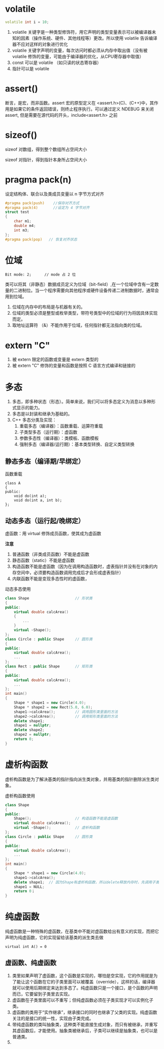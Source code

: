 # volatile
```c++
volatile int i = 10;
```
1. volatile 关键字是一种类型修饰符，用它声明的类型变量表示可以被编译器未知的因素（操作系统、硬件、其他线程等）更改。所以使用 volatile 告诉编译器不应对这样的对象进行优化
2. volatile 关键字声明的变量，每次访问时都必须从内存中取出值（没有被 volatile 修饰的变量，可能由于编译器的优化，从CPU寄存器中取值）
3. const 可以是 volatile （如只读的状态寄存器）
4. 指针可以是 volatile

# assert()
断言，是宏，而非函数。assert 宏的原型定义在 <assert.h>(C)、<cassert>(C++)中，其作用是如果它的条件返回错误，则终止程序执行。可以通过定义 NDEBUG 来关闭 assert, 但是需要在源代码的开头，include<assert.h> 之前

# sizeof()
sizeof 对数组，得到整个数组所占空间大小

sizeof 对指针，得到指针本身所占空间大小

# pragma pack(n)
设定结构体、联合以及类成员变量以 n 字节方式对齐
```c++
#pragma pack(push)    //保存对齐方式
#pragma pack(4)       //设定为 4 字节对齐
struct test
{
    char m1;
    double m4;
    int m3;
};
#pragma pack(pop)   // 恢复对齐状态
```

# 位域
```
Bit mode: 2;      // mode 占 2 位
```
类可以将其（非静态）数据成员定义为位域（bit-field）,在一个位域中含有一定数量的二进制位。当一个程序需要向其他程序或硬件设备传递二进制数据时，通常会用到位域。
1. 位域在内存中的布局是与机器有关的。
2. 位域的类型必须是整型或枚举类型，带符号类型中的位域的行为将因具体实现而定。
3. 取地址运算符 （&）不能作用于位域，任何指针都无法指向类的位域。

# extern "C"
1. 被 extern 限定的函数或变量是 extern 类型的
2. 被 extern "C" 修饰的变量和函数是按照 C 语言方式编译和链接的

# 多态
1. 多态，即多种状态（形态）。简单来说，我们可以将多态定义为消息以多种形式显示的能力。
2. 多态是以封装和继承为基础的。
3. C++ 多态分类及实现：
   1. 重载多态（编译器）：函数重载、运算符重载
   2. 子类型多态（运行期）：虚函数
   3. 参数多态性（编译器）：类模板、函数模板
   4. 强制多态（编译器/运行期）：基本类型转换、自定义类型转换

## 静态多态（编译期/早绑定）
函数重载
```
class A
{
public:
    void do(int a);
    void do(int a, int b);
};
```
## 动态多态（运行起/晚绑定）
虚函数：用 virtual 修饰成员函数，使其成为虚函数

**注意**
1. 普通函数（非类成员函数）不能是虚函数
2. 静态函数（static）不能是虚函数
3. 构造函数不能是虚函数（因为在调用构造函数时，虚表指针并没有在对象的内存空间中，必须要构造函数调用完成后才会形成虚表指针）
4. 内联函数不能是变现多态性时的虚函数，

动态多态使用
```c++
class Shape                     // 形状类
{
public:
    virtual double calcArea()
    {
        ...
    }
    virtual ~Shape();
};
class Circle : public Shape     // 圆形类
{
public:
    virtual double calcArea();
    ...
};
class Rect : public Shape       // 矩形类
{
public:
    virtual double calcArea();
    ...
};
int main()
{
    Shape * shape1 = new Circle(4.0);
    Shape * shape2 = new Rect(5.0, 6.0);
    shape1->calcArea();         // 调用圆形类里面的方法
    shape2->calcArea();         // 调用矩形类里面的方法
    delete shape1;
    shape1 = nullptr;
    delete shape2;
    shape2 = nullptr;
    return 0;
}
```
# 虚析构函数
虚析构函数是为了解决基类的指针指向派生类对象，并用基类的指针删除派生类对象。

虚析构函数使用
```c++
class Shape
{
public:
    Shape();                    // 构造函数不能是虚函数
    virtual double calcArea();
    virtual ~Shape();           // 虚析构函数
};
class Circle : public Shape     // 圆形类
{
public:
    virtual double calcArea();
    ...
};
int main()
{
    Shape * shape1 = new Circle(4.0);
    shape1->calcArea();    
    delete shape1;  // 因为Shape有虚析构函数，所以delete释放内存时，先调用子类析构函数，再调用基类析构函数，防止内存泄漏。
    shape1 = NULL;
    return 0；
}
```

# 纯虚函数
纯虚函数是一种特殊的虚函数，在基类中不能对虚函数给出有意义的实现，而把它声明为纯虚函数，它的实现留给该基类的派生类去做
```
virtual int A() = 0
```

## 虚函数、纯虚函数
1. 类里如果声明了虚函数，这个函数是实现的，哪怕是空实现，它的作用就是为了能让这个函数在它的子类里面可以被覆盖（override），这样的话，编译器就可以使用后期绑定来达到多态了。纯虚函数只是一个接口，是个函数的声明而已，它要留到子类里去实现。
2. 虚函数在子类里面可以不重写；但纯虚函数必须在子类实现才可以实例化子类。
3. 虚函数的类用于“实作继承”，继承接口的同时也继承了父类的实现。纯虚函数关注的是接口的统一性，实现由子类完成。
4. 带纯虚函数的类叫抽象类，这种类不能直接生成对象，而只有被继承，并重写其虚函数后，才能使用。抽象类被继承后，子类可以继续是抽象类，也可以是普通类。
5. 